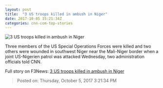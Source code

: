 ```yaml
---
layout: post
title:  "3 US troops killed in ambush in Niger"
date: 2017-10-05 15:21:34Z
categories: cnn-com-top-stories
---
```


![3 US troops killed in ambush in Niger](http://i2.cdn.cnn.com/cnnnext/dam/assets/171004190742-niger-map-super-tease.jpg)

Three members of the US Special Operations Forces were killed and two others were wounded in southwest Niger near the Mali-Niger border when a joint US-Nigerien patrol was attacked Wednesday, two administration officials told CNN.


Full story on F3News: [3 US troops killed in ambush in Niger](http://www.f3nws.com/n/chJUhH)

> Posted on: Thursday, October 5, 2017 3:21:34 PM
